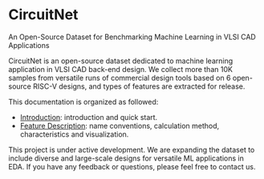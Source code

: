 # CircuitNet

An Open-Source Dataset for Benchmarking Machine Learning in VLSI CAD Applications

CircuitNet is an open-source dataset dedicated to machine learning application in VLSI CAD back-end design. We collect more than 10K samples from versatile runs of commercial design tools based on 6 open-source RISC-V designs, and types of features are extracted for release. 

This documentation is organized as followed:

- [Introduction](https://circuitnet.github.io/intro/intro.html): introduction and quick start.
- [Feature Description](https://circuitnet.github.io/feature/properties.html): name conventions, calculation method, characteristics and visualization.

This project is under active development. We are expanding the dataset to include diverse and large-scale designs for versatile ML applications in EDA. If you have any feedback or questions, please feel free to contact us.